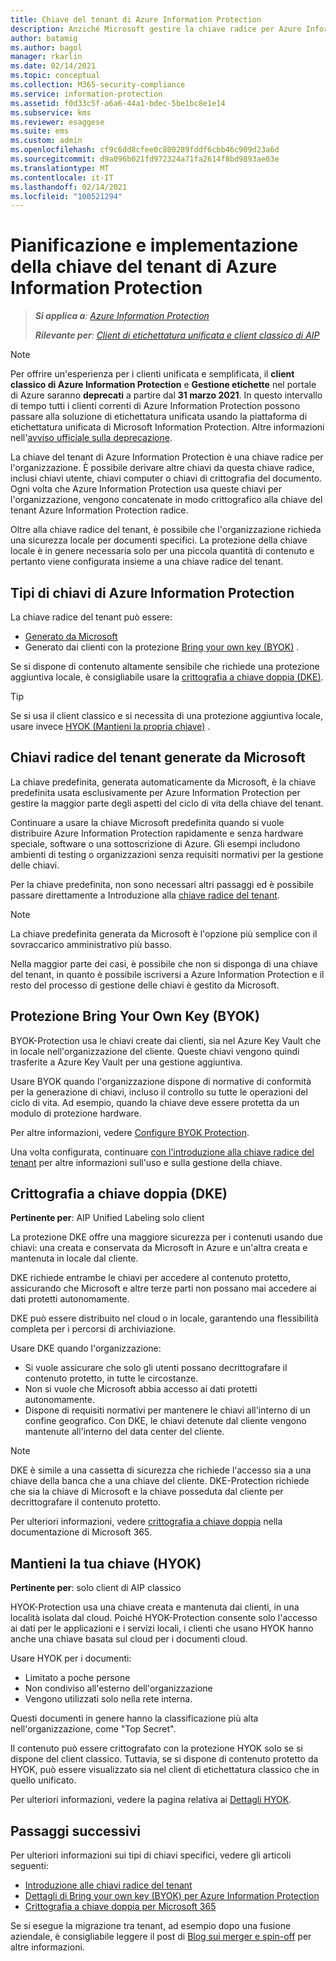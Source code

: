```yaml
---
title: Chiave del tenant di Azure Information Protection
description: Anziché Microsoft gestire la chiave radice per Azure Information Protection, è possibile creare e gestire questa chiave (denominata "Bring your own key" o BYOK) per il tenant, per conformarsi a normative specifiche.
author: batamig
ms.author: bagol
manager: rkarlin
ms.date: 02/14/2021
ms.topic: conceptual
ms.collection: M365-security-compliance
ms.service: information-protection
ms.assetid: f0d33c5f-a6a6-44a1-bdec-5be1bc8e1e14
ms.subservice: kms
ms.reviewer: esaggese
ms.suite: ems
ms.custom: admin
ms.openlocfilehash: cf9c6dd8cfee0c800289fddf6cbb46c909d23a6d
ms.sourcegitcommit: d9a096b021fd972324a71fa2614f8bd9893ae03e
ms.translationtype: MT
ms.contentlocale: it-IT
ms.lasthandoff: 02/14/2021
ms.locfileid: "100521294"
---
```

# <a name="planning-and-implementing-your-azure-information-protection-tenant-key"></a>Pianificazione e implementazione della chiave del tenant di Azure Information Protection

>***Si applica a**: [Azure Information Protection](https://azure.microsoft.com/pricing/details/information-protection)*
>
>***Rilevante per**: [Client di etichettatura unificata e client classico di AIP](faqs.md#whats-the-difference-between-the-azure-information-protection-classic-and-unified-labeling-clients)*

>[!NOTE] 
> Per offrire un'esperienza per i clienti unificata e semplificata, il **client classico di Azure Information Protection** e **Gestione etichette** nel portale di Azure saranno **deprecati** a partire dal **31 marzo 2021**. In questo intervallo di tempo tutti i clienti correnti di Azure Information Protection possono passare alla soluzione di etichettatura unificata usando la piattaforma di etichettatura unificata di Microsoft Information Protection. Altre informazioni nell'[avviso ufficiale sulla deprecazione](https://aka.ms/aipclassicsunset).

La chiave del tenant di Azure Information Protection è una chiave radice per l'organizzazione. È possibile derivare altre chiavi da questa chiave radice, inclusi chiavi utente, chiavi computer o chiavi di crittografia del documento. Ogni volta che Azure Information Protection usa queste chiavi per l'organizzazione, vengono concatenate in modo crittografico alla chiave del tenant Azure Information Protection radice.

Oltre alla chiave radice del tenant, è possibile che l'organizzazione richieda una sicurezza locale per documenti specifici. La protezione della chiave locale è in genere necessaria solo per una piccola quantità di contenuto e pertanto viene configurata insieme a una chiave radice del tenant.


## <a name="azure-information-protection-key-types"></a>Tipi di chiavi di Azure Information Protection

La chiave radice del tenant può essere:

- [Generato da Microsoft](#tenant-root-keys-generated-by-microsoft)
- Generato dai clienti con la protezione [Bring your own key (BYOK)](#bring-your-own-key-byok-protection) .

Se si dispone di contenuto altamente sensibile che richiede una protezione aggiuntiva locale, è consigliabile usare la [crittografia a chiave doppia (DKE)](#double-key-encryption-dke).

> [!TIP]
> Se si usa il client classico e si necessita di una protezione aggiuntiva locale, usare invece [HYOK (Mantieni la propria chiave)](#hold-your-own-key-hyok) .
>

## <a name="tenant-root-keys-generated-by-microsoft"></a>Chiavi radice del tenant generate da Microsoft

La chiave predefinita, generata automaticamente da Microsoft, è la chiave predefinita usata esclusivamente per Azure Information Protection per gestire la maggior parte degli aspetti del ciclo di vita della chiave del tenant.

Continuare a usare la chiave Microsoft predefinita quando si vuole distribuire Azure Information Protection rapidamente e senza hardware speciale, software o una sottoscrizione di Azure. Gli esempi includono ambienti di testing o organizzazioni senza requisiti normativi per la gestione delle chiavi.

Per la chiave predefinita, non sono necessari altri passaggi ed è possibile passare direttamente a Introduzione alla [chiave radice del tenant](get-started-tenant-root-keys.md).

> [!NOTE]
> La chiave predefinita generata da Microsoft è l'opzione più semplice con il sovraccarico amministrativo più basso.
>
> Nella maggior parte dei casi, è possibile che non si disponga di una chiave del tenant, in quanto è possibile iscriversi a Azure Information Protection e il resto del processo di gestione delle chiavi è gestito da Microsoft.

## <a name="bring-your-own-key-byok-protection"></a>Protezione Bring Your Own Key (BYOK)

BYOK-Protection usa le chiavi create dai clienti, sia nel Azure Key Vault che in locale nell'organizzazione del cliente. Queste chiavi vengono quindi trasferite a Azure Key Vault per una gestione aggiuntiva.

Usare BYOK quando l'organizzazione dispone di normative di conformità per la generazione di chiavi, incluso il controllo su tutte le operazioni del ciclo di vita. Ad esempio, quando la chiave deve essere protetta da un modulo di protezione hardware.

Per altre informazioni, vedere [Configure BYOK Protection](byok-price-restrictions.md). 

Una volta configurata, continuare [con l'introduzione alla chiave radice del tenant](get-started-tenant-root-keys.md) per altre informazioni sull'uso e sulla gestione della chiave.

## <a name="double-key-encryption-dke"></a>Crittografia a chiave doppia (DKE)

**Pertinente per**: AIP Unified Labeling solo client

La protezione DKE offre una maggiore sicurezza per i contenuti usando due chiavi: una creata e conservata da Microsoft in Azure e un'altra creata e mantenuta in locale dal cliente.

DKE richiede entrambe le chiavi per accedere al contenuto protetto, assicurando che Microsoft e altre terze parti non possano mai accedere ai dati protetti autonomamente.

DKE può essere distribuito nel cloud o in locale, garantendo una flessibilità completa per i percorsi di archiviazione.

Usare DKE quando l'organizzazione:

- Si vuole assicurare che solo gli utenti possano decrittografare il contenuto protetto, in tutte le circostanze.
- Non si vuole che Microsoft abbia accesso ai dati protetti autonomamente.
- Dispone di requisiti normativi per mantenere le chiavi all'interno di un confine geografico. Con DKE, le chiavi detenute dal cliente vengono mantenute all'interno del data center del cliente.

> [!NOTE]
> DKE è simile a una cassetta di sicurezza che richiede l'accesso sia a una chiave della banca che a una chiave del cliente.
> DKE-Protection richiede che sia la chiave di Microsoft e la chiave posseduta dal cliente per decrittografare il contenuto protetto.

Per ulteriori informazioni, vedere [crittografia a chiave doppia](/microsoft-365/compliance/double-key-encryption) nella documentazione di Microsoft 365.

## <a name="hold-your-own-key-hyok"></a>Mantieni la tua chiave (HYOK)

**Pertinente per**: solo client di AIP classico

HYOK-Protection usa una chiave creata e mantenuta dai clienti, in una località isolata dal cloud. Poiché HYOK-Protection consente solo l'accesso ai dati per le applicazioni e i servizi locali, i clienti che usano HYOK hanno anche una chiave basata sul cloud per i documenti cloud.

Usare HYOK per i documenti:

- Limitato a poche persone
- Non condiviso all'esterno dell'organizzazione
- Vengono utilizzati solo nella rete interna.

Questi documenti in genere hanno la classificazione più alta nell'organizzazione, come "Top Secret".

Il contenuto può essere crittografato con la protezione HYOK solo se si dispone del client classico. Tuttavia, se si dispone di contenuto protetto da HYOK, può essere visualizzato sia nel client di etichettatura classico che in quello unificato.  

Per ulteriori informazioni, vedere la pagina relativa ai [Dettagli HYOK](configure-adrms-restrictions.md).


## <a name="next-steps"></a>Passaggi successivi

Per ulteriori informazioni sui tipi di chiavi specifici, vedere gli articoli seguenti:

- [Introduzione alle chiavi radice del tenant](get-started-tenant-root-keys.md)
- [Dettagli di Bring your own key (BYOK) per Azure Information Protection](byok-price-restrictions.md)
- [Crittografia a chiave doppia per Microsoft 365](/microsoft-365/compliance/double-key-encryption)


Se si esegue la migrazione tra tenant, ad esempio dopo una fusione aziendale, è consigliabile leggere il post di [Blog sui merger e spin-off](https://techcommunity.microsoft.com/t5/microsoft-security-and/mergers-and-spinoffs/ba-p/910455) per altre informazioni.
